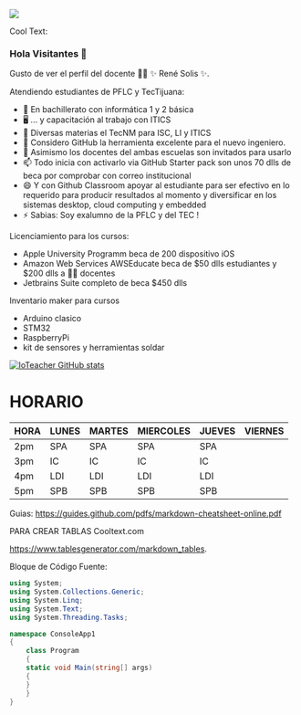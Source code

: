 ![](https://images.cooltext.com/5508510.png)

<a href="http://cooltext.com" target="_top"><img src="https://cooltext.com/images/ct_pixel.gif" width="80" height="15" alt="Cool Text: Logo and Graphics Generator" border="0" /></a>


### Hola Visitantes 👋


Gusto de ver el perfil del docente 👨‍🏫 ✨ René Solis ✨.

Atendiendo estudiantes de PFLC y TecTijuana:

- 🔭 En bachillerato con informática 1 y 2 básica 
- 🖥 ... y capacitación al trabajo con ITICS
- 📲 Diversas materias el TecNM para ISC, LI y ITICS
- 🤔 Considero GitHub la herramienta excelente para el nuevo ingeniero.
- 💬 Asimismo los docentes del ambas escuelas son invitados para usarlo 
- 📫 Todo inicia con activarlo via GitHub Starter pack son unos 70 dlls de beca por comprobar con correo institucional 
- 😄 Y con Github Classroom apoyar al estudiante para ser efectivo en lo requerido para producir resultados al momento y diversificar en los sistemas desktop, cloud computing y embedded 
- ⚡ Sabias: Soy exalumno de la PFLC y del TEC !

Licenciamiento para los cursos:
- Apple University Programm beca de 200 dispositivo iOS
- Amazon Web Services AWSEducate beca de $50 dlls estudiantes y $200 dlls a 👩‍🏫 docentes 
- Jetbrains Suite completo de beca $450 dlls


Inventario maker para cursos
- Arduino clasico
- STM32
- RaspberryPi 
- kit de sensores y herramientas soldar

[![IoTeacher GitHub stats](https://github-readme-stats.vercel.app/api?username=ioteacher)](https://github.com/ioteacher/github-readme-stats)

# HORARIO
| HORA | LUNES | MARTES | MIERCOLES | JUEVES | VIERNES |
|------|-------|--------|-----------|--------|---------|
| 2pm  | SPA   | SPA    | SPA       | SPA    |         |
| 3pm  | IC    | IC     | IC        | IC     |         |
| 4pm  | LDI   | LDI    | LDI       | LDI    |         |
| 5pm  | SPB   | SPB    | SPB       | SPB    |         |

Guias:
https://guides.github.com/pdfs/markdown-cheatsheet-online.pdf

PARA CREAR TABLAS
Cooltext.com

https://www.tablesgenerator.com/markdown_tables. 

Bloque de Código Fuente:


```csharp
using System;
using System.Collections.Generic;
using System.Linq;
using System.Text;
using System.Threading.Tasks;

namespace ConsoleApp1
{
    class Program
    {
    static void Main(string[] args)
    {
    }
    }
}
```

